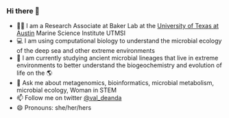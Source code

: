 ### Hi there 👋

- 👩‍🔬 I am a Research Associate at Baker Lab at the [University of Texas at Austin](https://cns.utexas.edu/component/cobalt/item/9-marine-science/3799-de-anda-valerie?Itemid=349) Marine Science Institute UTMSI 
- 💻 I am  using computational biology to understand the microbial ecology of the deep sea and other extreme environments
- 🧬 I am currently studying ancient microbial lineages that live in extreme environments to better understand the biogeochemistry and evolution of life on the 🌎
- 💬 Ask me about metagenomics, bioinformatics, microbial metabolism, microbial ecology,  Woman in STEM 
- 📫 Follow me on twitter [@val_deanda](https://twitter.com/val_deanda)
- 😄 Pronouns: she/her/hers

